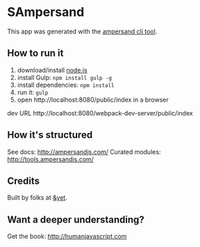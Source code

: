 # SAmpersand

This app was generated with the [ampersand cli tool](http://ampersandjs.com/learn/quick-start-guide).

## How to run it

1. download/install [node.js](http://nodejs.org/)
1. install Gulp: `npm install gulp -g`
1. install dependencies: `npm install`
1. run it: `gulp`
1. open http://localhost:8080/public/index in a browser

dev URL
http://localhost:8080/webpack-dev-server/public/index

## How it's structured

See docs: http://ampersandjs.com/
Curated modules: http://tools.ampersandjs.com/

## Credits

Built by folks at [&yet](http://andyet.com).

## Want a deeper understanding?

Get the book: http://humanjavascript.com
